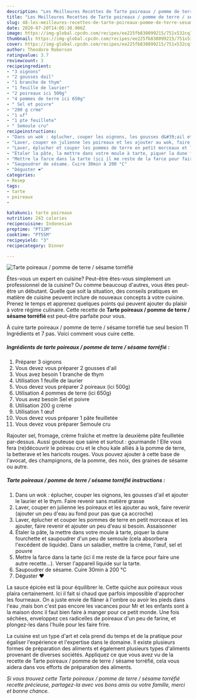 ```yaml
---
description: "Les Meilleures Recettes de Tarte poireaux / pomme de terre / sésame torréfié"
title: "Les Meilleures Recettes de Tarte poireaux / pomme de terre / sésame torréfié"
slug: 48-les-meilleures-recettes-de-tarte-poireaux-pomme-de-terre-sesame-torrefie
date: 2020-07-20T14:05:38.906Z
image: https://img-global.cpcdn.com/recipes/ee225fb838099215/751x532cq70/tarte-poireaux-pomme-de-terre-sesame-torrefie-photo-principale-de-la-recette.jpg
thumbnail: https://img-global.cpcdn.com/recipes/ee225fb838099215/751x532cq70/tarte-poireaux-pomme-de-terre-sesame-torrefie-photo-principale-de-la-recette.jpg
cover: https://img-global.cpcdn.com/recipes/ee225fb838099215/751x532cq70/tarte-poireaux-pomme-de-terre-sesame-torrefie-photo-principale-de-la-recette.jpg
author: Theodore Roberson
ratingvalue: 3.7
reviewcount: 3
recipeingredient:
- "3 oignons"
- "2 gousses dail"
- "1 branche de thym"
- "1 feuille de laurier"
- "2 poireaux ici 500g"
- "4 pommes de terre ici 650g"
- " Sel et poivre"
- "200 g crme"
- "1 uf"
- "1 pte feuillete"
- " Semoule cru"
recipeinstructions:
- "Dans un wok : éplucher, couper les oignons, les gousses d&#39;ail et ajouter le laurier et le thym. Faire revenir sans matière grasse"
- "Laver, couper en julienne les poireaux et les ajouter au wok, faire revenir (ajouter un peu d&#39;eau au fond pour pas que ça accroche)"
- "Laver, éplucher et couper les pommes de terre en petit morceaux et les ajouter, faire revenir et ajouter un peu d&#39;eau si besoin. Assaisonner"
- "Étaler la pâte, la mettre dans votre moule à tarte, piquer la dune fourchette et saupoudrer d&#39;un peu de semoule (cela absorbera l&#39;excédent de liquide). Dans un saladier, mettre la crème, l&#39;œuf, sel et pouvre"
- "Mettre la farce dans la tarte (ici il me reste de la farce pour faire une autre recette...). Verser l&#39;appareil liquide sur la tarte."
- "Saupoudrer de sésame. Cuire 30min à 200 °C"
- "Déguster ❤️"
categories:
- Resep
tags:
- tarte
- poireaux
- 

katakunci: tarte poireaux  
nutrition: 243 calories
recipecuisine: Indonesian
preptime: "PT13M"
cooktime: "PT55M"
recipeyield: "3"
recipecategory: Dinner

---
```



![Tarte poireaux / pomme de terre / sésame torréfié](https://img-global.cpcdn.com/recipes/ee225fb838099215/751x532cq70/tarte-poireaux-pomme-de-terre-sesame-torrefie-photo-principale-de-la-recette.jpg)

Êtes-vous un expert en cuisine? Peut-être êtes-vous simplement un professionnel de la cuisine? Ou comme beaucoup d'autres, vous êtes peut-être un débutant. Quelle que soit la situation, des conseils pratiques en matière de cuisine peuvent inclure de nouveaux concepts à votre cuisine. Prenez le temps et apprenez quelques points qui peuvent ajouter du plaisir à votre régime culinaire. Cette recette de <strong> Tarte poireaux / pomme de terre / sésame torréfié </strong> est peut-être parfaite pour vous.

<!--inarticleads1-->

À cuire tarte poireaux / pomme de terre / sésame torréfié tue seul besion 11 Ingrédients et 7 pas. Voici comment vous cuire cette.

##### Ingrédients de tarte poireaux / pomme de terre / sésame torréfié :

1. Préparer 3 oignons
1. Vous devez vous préparer 2 gousses d&#39;ail
1. Vous avez besoin 1 branche de thym
1. Utilisation 1 feuille de laurier
1. Vous devez vous préparer 2 poireaux (ici 500g)
1. Utilisation 4 pommes de terre (ici 650g)
1. Vous avez besoin  Sel et poivre
1. Utilisation 200 g crème
1. Utilisation 1 œuf
1. Vous devez vous préparer 1 pâte feuilletée
1. Vous devez vous préparer  Semoule cru


Rajouter sel, fromage, crème fraîche et mettre la deuxième pâte feuilletée par-dessus. Aussi gouteuse que saine et surtout : gourmande ! Elle vous fera (re)découvrir le poireau cru et le chou kale alliés à la pomme de terre, la betterave et les haricots rouges. Vous pouvez ajouter à cette base de l&#39;avocat, des champignons, de la pomme, des noix, des graines de sésame ou autre. 

<!--inarticleads2-->

##### Tarte poireaux / pomme de terre / sésame torréfié instructions :

1. Dans un wok : éplucher, couper les oignons, les gousses d&#39;ail et ajouter le laurier et le thym. Faire revenir sans matière grasse
1. Laver, couper en julienne les poireaux et les ajouter au wok, faire revenir (ajouter un peu d&#39;eau au fond pour pas que ça accroche)
1. Laver, éplucher et couper les pommes de terre en petit morceaux et les ajouter, faire revenir et ajouter un peu d&#39;eau si besoin. Assaisonner
1. Étaler la pâte, la mettre dans votre moule à tarte, piquer la dune fourchette et saupoudrer d&#39;un peu de semoule (cela absorbera l&#39;excédent de liquide). Dans un saladier, mettre la crème, l&#39;œuf, sel et pouvre
1. Mettre la farce dans la tarte (ici il me reste de la farce pour faire une autre recette...). Verser l&#39;appareil liquide sur la tarte.
1. Saupoudrer de sésame. Cuire 30min à 200 °C
1. Déguster ❤️


La sauce épicée est là pour équilibrer le. Cette quiche aux poireaux vous plaira certainement. Ici il fait si chaud que parfois impossible d&#39;approcher les fourneaux. On a juste envie de flâner à l&#39;ombre ou avoir les pieds dans l&#39;eau ,mais bon c&#39;est pas encore les vacances pour Mr et les enfants sont à la maison donc il faut bien faire à manger pour ce petit monde. Une fois séchées, enveloppez ces radicelles de poireaux d&#39;un peu de farine, et plongez-les dans l&#39;huile pour les faire frire. 

<!--inarticleads1-->

<p>
La cuisine est un type d'art et cela prend du temps et de la pratique pour égaliser l'expérience et l'expertise dans le domaine. Il existe plusieurs formes de préparation des aliments et également plusieurs types d'aliments provenant de diverses sociétés. Appliquez ce que vous avez vu de la recette de Tarte poireaux / pomme de terre / sésame torréfié, cela vous aidera dans vos efforts de préparation des aliments.
</p>

<p>
<i>Si vous trouvez cette Tarte poireaux / pomme de terre / sésame torréfié recette précieuse, partagez-la avec vos bons amis ou votre famille, merci et bonne chance.</i>
</p>
